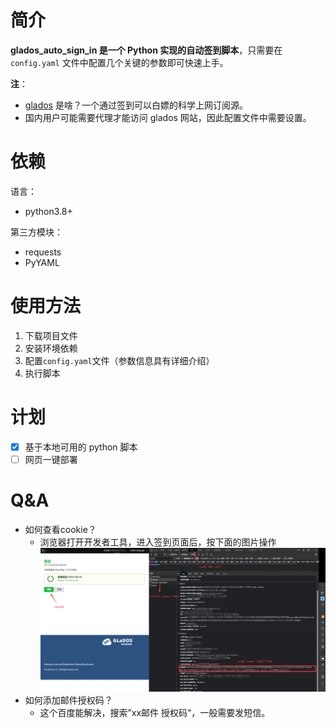 # 简介
**glados_auto_sign_in 是一个 Python 实现的自动签到脚本**，只需要在 `config.yaml` 文件中配置几个关键的参数即可快速上手。

**注**：
- [glados](https://glados.network/) 是啥？一个通过签到可以白嫖的科学上网订阅源。
- 国内用户可能需要代理才能访问 glados 网站，因此配置文件中需要设置。

# 依赖
语言：
- python3.8+

第三方模块：
- requests
- PyYAML

# 使用方法
1. 下载项目文件
2. 安装环境依赖
3. 配置`config.yaml`文件（参数信息具有详细介绍）
4. 执行脚本

# 计划
- [x] 基于本地可用的 python 脚本
- [ ] 网页一键部署

# Q&A
- 如何查看cookie？
  - 浏览器打开开发者工具，进入签到页面后，按下面的图片操作 ![](images/如何查询cookie.png)
- 如何添加邮件授权码？
  - 这个百度能解决，搜索”xx邮件 授权码“，一般需要发短信。
